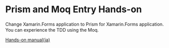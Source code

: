 # Prism and Moq Entry Hands-on

Change Xamarin.Forms application to Prism for Xamarin.Forms application.　　
You can experience the TDD using the Moq.

[Hands-on manual(ja)](docs/01.HandsOn-Overview.md)


